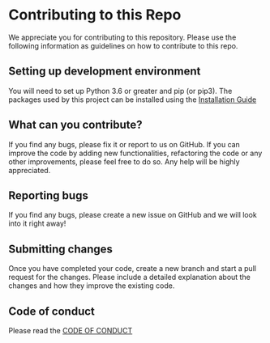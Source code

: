 # Contributing to this Repo

We appreciate you for contributing to this repository. Please use the following information as guidelines on how to contribute to this repo.

## Setting up development environment
You will need to set up Python 3.6 or greater and pip (or pip3). The packages used by this project can be installed using the [Installation Guide](https://github.com/ekanshsinghal/se-hw1-fall22#installation)

## What can you contribute?
If you find any bugs, please fix it or report to us on GitHub. If you can improve the code by adding new functionalities, refactoring the code or any other improvements, please feel free to do so. Any help will be highly appreciated.

## Reporting bugs
If you find any bugs, please create a new issue on GitHub and we will look into it right away!

## Submitting changes
Once you have completed your code, create a new branch and start a pull request for the changes. Please include a detailed explanation about the changes and how they improve the existing code.

## Code of conduct
Please read the [CODE OF CONDUCT](https://github.com/ekanshsinghal/se-hw1-fall22/blob/main/CODE-OF-CONDUCT.md)



